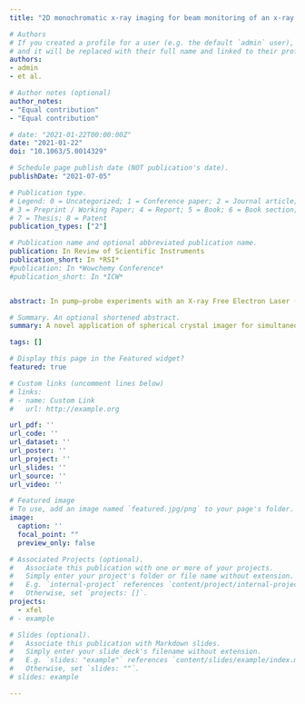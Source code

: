 ```yaml
---
title: "2D monochromatic x-ray imaging for beam monitoring of an x-ray free electron laser and a high-power femtosecond laser"

# Authors
# If you created a profile for a user (e.g. the default `admin` user), write the username (folder name) here 
# and it will be replaced with their full name and linked to their profile.
authors:
- admin
- et al.

# Author notes (optional)
author_notes:
- "Equal contribution"
- "Equal contribution"

# date: "2021-01-22T00:00:00Z"
date: "2021-01-22"
doi: "10.1063/5.0014329"

# Schedule page publish date (NOT publication's date).
publishDate: "2021-07-05"

# Publication type.
# Legend: 0 = Uncategorized; 1 = Conference paper; 2 = Journal article;
# 3 = Preprint / Working Paper; 4 = Report; 5 = Book; 6 = Book section;
# 7 = Thesis; 8 = Patent
publication_types: ["2"]

# Publication name and optional abbreviated publication name.
publication: In Review of Scientific Instruments
publication_short: In *RSI*
#publication: In *Wowchemy Conference*
#publication_short: In *ICW*


abstract: In pump–probe experiments with an X-ray Free Electron Laser (XFEL) and a high-power optical laser, spatial overlap of the two beams must be ensured to probe a pumped area with the x-ray beam. A beam monitoring diagnostic is particularly important in short-pulse laser experiments where a tightly focused beam is required to achieve a relativistic laser intensity for generation of energetic particles. Here, we report the demonstration of on-shot beam pointing measurements of an XFEL and a terawatt class femtosecond laser using 2D monochro- matic Kα imaging at the Matter in Extreme Conditions end-station of the Linac Coherent Light Source. A thin solid titanium foil was irradiated by a 25-TW laser for fast electron isochoric heating, while a 7.0 keV XFEL beam was used to probe the laser-heated region. Using a spherical crystal imager (SCI), the beam overlap was examined by measuring 4.51 keV Kα x rays produced by laser-accelerated fast electrons and the x-ray beam. Measurements were made for XFEL-only at various focus lens positions, laser-only, and two-beam shots. Successful beam overlapping was observed on ∼58% of all two-beam shots for 10 μm thick samples. It is found that large spatial offsets of laser-induced Kα spots are attributed to imprecise target positioning rather than shot-to-shot laser pointing variations. By applying the Kα measurements to x-ray Thomson scattering measurements, we found an optimum x-ray beam spot size that maximizes scattering signals. Monochromatic x-ray imaging with the SCI could be used as an on-shot beam pointing monitor for XFEL-laser or multiple short-pulse laser experiments. Published

# Summary. An optional shortened abstract.
summary: A novel application of spherical crystal imager for simultaneous beam pointing measurements of x-ray free electron laser and high-power optical laser. 

tags: []

# Display this page in the Featured widget?
featured: true

# Custom links (uncomment lines below)
# links:
# - name: Custom Link
#   url: http://example.org

url_pdf: ''
url_code: ''
url_dataset: ''
url_poster: ''
url_project: ''
url_slides: ''
url_source: ''
url_video: ''

# Featured image
# To use, add an image named `featured.jpg/png` to your page's folder. 
image:
  caption: ''
  focal_point: ""
  preview_only: false

# Associated Projects (optional).
#   Associate this publication with one or more of your projects.
#   Simply enter your project's folder or file name without extension.
#   E.g. `internal-project` references `content/project/internal-project/index.md`.
#   Otherwise, set `projects: []`.
projects:
  - xfel
# - example

# Slides (optional).
#   Associate this publication with Markdown slides.
#   Simply enter your slide deck's filename without extension.
#   E.g. `slides: "example"` references `content/slides/example/index.md`.
#   Otherwise, set `slides: ""`.
# slides: example

---
```


